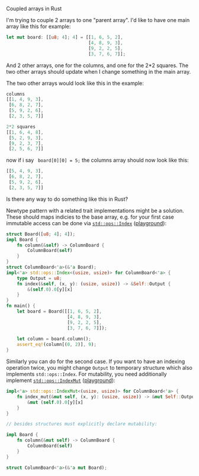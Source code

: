 Coupled arrays in Rust

I'm trying to couple 2 arrays to one "parent array". I'd like to have one main array like this for example:

```rust
let mut board: [[u8; 4]; 4] = [[1, 6, 5, 2],
                               [4, 8, 9, 3],
                               [9, 2, 2, 5], 
                               [3, 7, 6, 7]];
```

And 2 other arrays, one for the columns, and one for the 2*2 squares. The two other arrays should update when I change something in the main array.

The two other arrays would look like this in the example:

```rust
columns
[[1, 4, 9, 3],
 [6, 8, 2, 7],
 [5, 9, 2, 6],
 [2, 3, 5, 7]]

2*2 squares
[[1, 6, 4, 8],
 [5, 2, 9, 3],
 [9, 2, 3, 7],
 [2, 5, 6, 7]]
```

now if i say ` board[0][0] = 5;` the columns array should now look like this:

```rust
[[5, 4, 9, 3],
 [6, 8, 2, 7],
 [5, 9, 2, 6],
 [2, 3, 5, 7]]
```

Is there any way to do something like this in Rust?

Newtype pattern with a related trait implementations might be a solution. These should maps indicies to the base array, e.g. for your first case immutable access can be done via [`std::ops::Index`](https://doc.rust-lang.org/std/ops/trait.Index.html) ([playground](https://play.rust-lang.org/?version=stable&mode=debug&edition=2018&gist=418af40adf874cd8701c048728026812)):

```rust
struct Board([u8; 4]; 4]);
impl Board {
    fn column(&self) -> ColumnBoard {
        ColumnBoard(self)
    }
}
struct ColumnBoard<'a>(&'a Board);
impl<'a> std::ops::Index<(usize, usize)> for ColumnBoard<'a> {
    type Output = u8;
    fn index(&self, (x, y): (usize, usize)) -> &Self::Output {
        &(self.0).0[y][x]
    }
}
fn main() {
    let board = Board([[1, 6, 5, 2],
                       [4, 8, 9, 3],
                       [9, 2, 2, 5], 
                       [3, 7, 6, 7]]);
                       
    let column = board.column();
    assert_eq!(column[(0, 2)], 9);
}
```

Similarly you can do for the second case. If you want to have an indexing operation twice, you might change `Output` to temporary structure which also implements `std::ops::Index`. For mutability, you need additionally implement [`std::ops::IndexMut`](https://doc.rust-lang.org/std/ops/trait.IndexMut.html) ([playground](https://play.rust-lang.org/?version=stable&mode=debug&edition=2018&gist=87a25f7e5bc9ad60b088a47cf51595bb)):

```rust
impl<'a> std::ops::IndexMut<(usize, usize)> for ColumnBoard<'a> {
    fn index_mut(&mut self, (x, y): (usize, usize)) -> &mut Self::Output {
        &mut (self.0).0[y][x]
    }
}

// besides structures must explicitly declare mutability:

impl Board {
    fn column(&mut self) -> ColumnBoard {
        ColumnBoard(self)
    }
}

struct ColumnBoard<'a>(&'a mut Board);
```